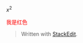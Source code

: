 $x^2$

<font color=red>我是红色</font>

> Written with [StackEdit](https://stackedit.io/).

<!--stackedit_data:
eyJwcm9wZXJ0aWVzIjoiZXh0ZW5zaW9uczogLm1kXG4iLCJoaX
N0b3J5IjpbLTE5MjU3Mzk4MTksMTcwMDUzODk1OSwxMjYxMDYw
MTAwXX0=
-->